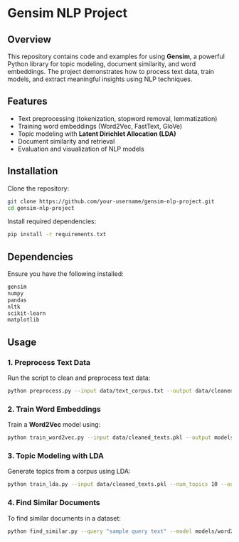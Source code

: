 # Gensim NLP Project

## Overview
This repository contains code and examples for using **Gensim**, a powerful Python library for topic modeling, document similarity, and word embeddings. The project demonstrates how to process text data, train models, and extract meaningful insights using NLP techniques.

## Features
- Text preprocessing (tokenization, stopword removal, lemmatization)
- Training word embeddings (Word2Vec, FastText, GloVe)
- Topic modeling with **Latent Dirichlet Allocation (LDA)**
- Document similarity and retrieval
- Evaluation and visualization of NLP models

## Installation

Clone the repository:
```bash
git clone https://github.com/your-username/gensim-nlp-project.git
cd gensim-nlp-project
```

Install required dependencies:
```bash
pip install -r requirements.txt
```

## Dependencies
Ensure you have the following installed:
```txt
gensim
numpy
pandas
nltk
scikit-learn
matplotlib
```

## Usage
### 1. Preprocess Text Data
Run the script to clean and preprocess text data:
```bash
python preprocess.py --input data/text_corpus.txt --output data/cleaned_texts.pkl
```

### 2. Train Word Embeddings
Train a **Word2Vec** model using:
```bash
python train_word2vec.py --input data/cleaned_texts.pkl --output models/word2vec.model
```

### 3. Topic Modeling with LDA
Generate topics from a corpus using LDA:
```bash
python train_lda.py --input data/cleaned_texts.pkl --num_topics 10 --output models/lda_model
```

### 4. Find Similar Documents
To find similar documents in a dataset:
```bash
python find_similar.py --query "sample query text" --model models/word2vec.model
```




